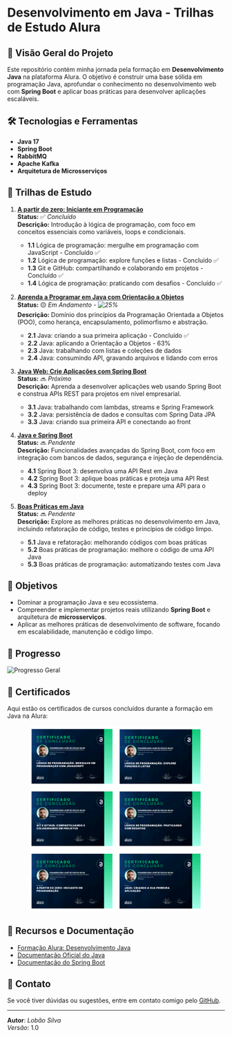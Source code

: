 # Desenvolvimento em Java - Trilhas de Estudo Alura

## 🚀 Visão Geral do Projeto

Este repositório contém minha jornada pela formação em **Desenvolvimento Java** na plataforma Alura. O objetivo é construir uma base sólida em programação Java, aprofundar o conhecimento no desenvolvimento web com **Spring Boot** e aplicar boas práticas para desenvolver aplicações escaláveis.

## 🛠️ Tecnologias e Ferramentas
- **Java 17**
- **Spring Boot**
- **RabbitMQ**
- **Apache Kafka**
- **Arquitetura de Microsserviços**

## 📅 Trilhas de Estudo

1. **[A partir do zero: Iniciante em Programação](https://www.alura.com.br/formacao-programacao)**  
   **Status:** ✅ *Concluído*  
   **Descrição:** Introdução à lógica de programação, com foco em conceitos essenciais como variáveis, loops e condicionais.

   - **1.1** Lógica de programação: mergulhe em programação com JavaScript - Concluído ✅
   - **1.2** Lógica de programação: explore funções e listas - Concluído ✅
   - **1.3** Git e GitHub: compartilhando e colaborando em projetos - Concluído ✅
   - **1.4** Lógica de programação: praticando com desafios - Concluído ✅

2. **[Aprenda a Programar em Java com Orientação a Objetos](https://www.alura.com.br/formacao-java)**  
   **Status:** 🟡 *Em Andamento - ![25%](https://img.shields.io/static/v1?label=&message=25%&color=yellow)*  
   **Descrição:** Domínio dos princípios da Programação Orientada a Objetos (POO), como herança, encapsulamento, polimorfismo e abstração.
   
   - **2.1** Java: criando a sua primeira aplicação - Concluído ✅
   - **2.2** Java: aplicando a Orientação a Objetos - 63%
   - **2.3** Java: trabalhando com listas e coleções de dados
   - **2.4** Java: consumindo API, gravando arquivos e lidando com erros

3. **[Java Web: Crie Aplicações com Spring Boot](https://www.alura.com.br/formacao-java-web-spring-boot)**  
   **Status:** 🔜 *Próximo*  
   **Descrição:** Aprenda a desenvolver aplicações web usando Spring Boot e construa APIs REST para projetos em nível empresarial.

   - **3.1** Java: trabalhando com lambdas, streams e Spring Framework
   - **3.2** Java: persistência de dados e consultas com Spring Data JPA
   - **3.3** Java: criando sua primeira API e conectando ao front

4. **[Java e Spring Boot](https://www.alura.com.br/formacao-spring-boot-3)**  
   **Status:** 🔜 *Pendente*  
   **Descrição:** Funcionalidades avançadas do Spring Boot, com foco em integração com bancos de dados, segurança e injeção de dependência.

   - **4.1** Spring Boot 3: desenvolva uma API Rest em Java
   - **4.2** Spring Boot 3: aplique boas práticas e proteja uma API Rest
   - **4.3** Spring Boot 3: documente, teste e prepare uma API para o deploy

5. **[Boas Práticas em Java](https://www.alura.com.br/formacao-boas-praticas-java)**  
   **Status:** 🔜 *Pendente*  
   **Descrição:** Explore as melhores práticas no desenvolvimento em Java, incluindo refatoração de código, testes e princípios de código limpo.

   - **5.1** Java e refatoração: melhorando códigos com boas práticas
   - **5.2** Boas práticas de programação: melhore o código de uma API Java
   - **5.3** Boas práticas de programação: automatizando testes com Java

## 🎯 Objetivos

- Dominar a programação Java e seu ecossistema.
- Compreender e implementar projetos reais utilizando **Spring Boot** e arquitetura de **microsserviços**.
- Aplicar as melhores práticas de desenvolvimento de software, focando em escalabilidade, manutenção e código limpo.

## 🌱 Progresso

![Progresso Geral](https://img.shields.io/static/v1?label=Progresso%20Geral&message=20%25&color=blue&style=for-the-badge)

## 📜 Certificados

Aqui estão os certificados de cursos concluídos durante a formação em Java na Alura:

<p align="center">
    <img src="img/1.png" alt="Lógica de programação: mergulhe em programação com JavaScript" width="200px">
    <img src="img/2.png" alt="Lógica de programação: explore funções e listas" width="200px">
    <img src="img/3.png" alt="Git e GitHub: compartilhando e colaborando em projetos" width="200px">
    <img src="img/4.png" alt="Lógica de programação: praticando com desafios" width="200px">
    <img src="img/5.png" alt="A partir do zero: iniciante em programação" width="200px">
    <img src="img/6.png" alt="Java: criando a sua primeira aplicação" width="200px">
</p>

## 🔗 Recursos e Documentação
- [Formação Alura: Desenvolvimento Java](https://www.alura.com.br/formacao-java)
- [Documentação Oficial do Java](https://docs.oracle.com/en/java/)
- [Documentação do Spring Boot](https://spring.io/projects/spring-boot)

## 📧 Contato
Se você tiver dúvidas ou sugestões, entre em contato comigo pelo [GitHub](https://github.com/lobaosilva).

---

**Autor**: *Lobão Silva*  
*Versão*: 1.0  
